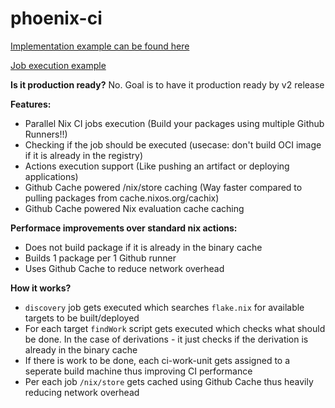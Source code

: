 # phoenix-ci

[Implementation example can be found here](https://github.com/DevPalace/phoenix-ci-example)

[Job execution example](https://github.com/DevPalace/phoenix-ci/actions/runs/5315712099)

**Is it production ready?**
No. Goal is to have it production ready by v2 release

**Features:**
- Parallel Nix CI jobs execution (Build your packages using multiple Github Runners!!)
- Checking if the job should be executed (usecase: don't build OCI image if it is already in the registry)
- Actions execution support (Like pushing an artifact or deploying applications)
- Github Cache powered /nix/store caching (Way faster compared to pulling packages from cache.nixos.org/cachix)
- Github Cache powered Nix evaluation cache caching

**Performace improvements over standard nix actions:**
- Does not build package if it is already in the binary cache
- Builds 1 package per 1 Github runner
- Uses Github Cache to reduce network overhead

**How it works?**
- `discovery` job gets executed which searches `flake.nix` for available targets to be built/deployed
- For each target `findWork` script gets executed which checks what should be done. In the case of derivations - it just checks if the derivation is already in the binary cache
- If there is work to be done, each ci-work-unit gets assigned to a seperate build machine thus improving CI performance
- Per each job `/nix/store` gets cached using Github Cache thus heavily reducing network overhead


